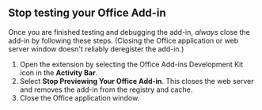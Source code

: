 ## Stop testing your Office Add-in

Once you are finished testing and debugging the add-in, *always* close the add-in by following these steps. (Closing the Office application or web server window doesn't reliably deregister the add-in.)

1. Open the extension by selecting the Office Add-ins Development Kit icon in the **Activity Bar**.
1. Select **Stop Previewing Your Office Add-in**. This closes the web server and removes the add-in from the registry and cache.
1. Close the Office application window.